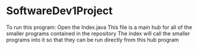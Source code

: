 # SoftwareDev1Project
To run this program:
Open the Index.java
This file is a main hub for all of the smaller programs contained in the repository
The index will call the smaller programs into it so that they can be run directly from this hub program
